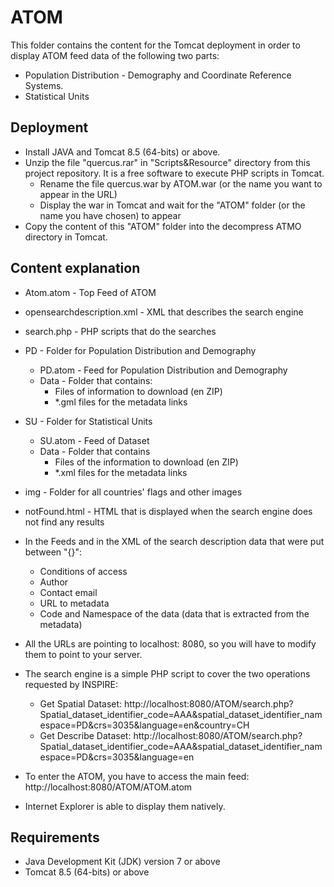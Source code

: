 # ATOM
This folder contains the content for the Tomcat deployment in order to display ATOM feed data of the following two parts:
* Population Distribution - Demography and Coordinate Reference Systems. 
* Statistical Units

## Deployment 
* Install JAVA and Tomcat 8.5 (64-bits) or above.
* Unzip the file "quercus.rar" in "Scripts&Resource" directory from this project repository. It is a free software to execute PHP scripts in Tomcat.
    * Rename the file quercus.war by ATOM.war (or the name you want to appear in the URL)
    * Display the war in Tomcat and wait for the "ATOM" folder (or the name you have chosen) to appear
* Copy the content of  this "ATOM" folder into the decompress ATMO directory in Tomcat.
    
## Content explanation
* Atom.atom - Top Feed of ATOM
* opensearchdescription.xml - XML that describes the search engine
* search.php - PHP scripts that do the searches
* PD - Folder for Population Distribution and Demography
    * PD.atom - Feed for Population Distribution and Demography
    * Data - Folder that contains:
       * Files of information to download (en ZIP)
       * *.gml files for the metadata links
* SU - Folder for Statistical Units
    * SU.atom - Feed of Dataset
    * Data - Folder that contains 
        *  Files of the information to download (en ZIP)
        *  *.xml files for the metadata links
* img - Folder for all countries' flags and other images
* notFound.html - HTML that is displayed when the search engine does not find any results

* In the Feeds and in the XML of the search description data that were put between "{}":
    * Conditions of access
    * Author
    * Contact email
    * URL to metadata
    * Code and Namespace of the data (data that is extracted from the metadata)
* All the URLs are pointing to localhost: 8080, so you will have to modify them to point to your server.
* The search engine is a simple PHP script to cover the two operations requested by INSPIRE:
    * Get Spatial Dataset: http://localhost:8080/ATOM/search.php?Spatial_dataset_identifier_code=AAA&spatial_dataset_identifier_namespace=PD&crs=3035&language=en&country=CH
    * Get Describe Dataset: http://localhost:8080/ATOM/search.php?Spatial_dataset_identifier_code=AAA&spatial_dataset_identifier_namespace=PD&crs=3035&language=en
* To enter the ATOM, you have to access the main feed: http://localhost:8080/ATOM/ATOM.atom
* Internet Explorer is able to display them natively.

## Requirements
* Java Development Kit (JDK) version 7 or above
* Tomcat 8.5 (64-bits) or above


